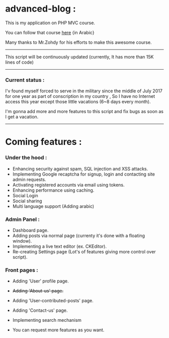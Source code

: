 # advanced-blog :

This is my application on PHP MVC course.

You can follow that course [here](https://www.youtube.com/playlist?list=PLGO8ntvxgiZPZBHUGED6ItUujXylNGpMH) {in Arabic}

Many thanks to Mr.Zohdy for his efforts to make this awesome course.

------------------------------------------------------------------------------------

This script will be continuously updated (currently, It has more than 15K lines of code)

------------------------------------------------------------------------------------

### Current status :

I'v found myself forced to serve in the military since the middle of July 2017 for one year as part of conscription in my country , So I have no Internet access this year except those little vacations (6~8 days every month).

I'm gonna add more and more features to this script and fix bugs as soon as I get a vacation.

------------------------------------------------------------------------------------

# Coming features :

### Under the hood :

- Enhancing security against spam, SQL injection and XSS attacks.
- Implementing Google recaptcha for signup, login and contacting site admin requests.
- Activating registered accounts via email using tokens.
- Enhancing performance using caching.
- Social Login
- Social sharing
- Multi language support (Adding arabic)

### Admin Panel :
- Dashboard page.
- Adding posts via normal page (currenty it's done with a floating window).
- Implementing a live text editor (ex. CKEditor).
- Re-creating Settings page (Lot's of features giving more control over script).

### Front pages :
- Adding 'User' profile page.
- ~~Adding 'About-us' page.~~
- Adding 'User-contributed-posts' page.
- Adding 'Contact-us' page.
- Implementing search mechanism

- You can request more features as you want.











